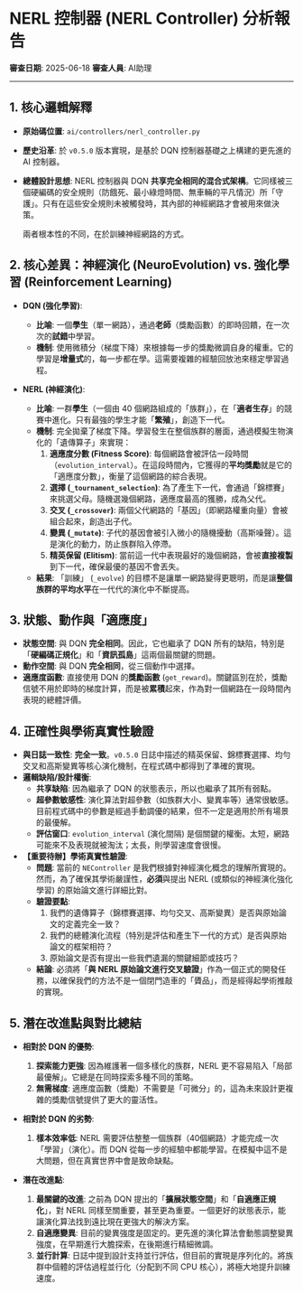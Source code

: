 # NERL 控制器 (NERL Controller) 分析報告

**審查日期**: 2025-06-18
**審查人員**: AI助理

---

## 1. 核心邏輯解釋

- **原始碼位置**: `ai/controllers/nerl_controller.py`
- **歷史沿革**: 於 `v0.5.0` 版本實現，是基於 DQN 控制器基礎之上構建的更先進的 AI 控制器。
- **總體設計思想**: NERL 控制器與 DQN **共享完全相同的混合式架構**。它同樣被三個硬編碼的安全規則（防餓死、最小綠燈時間、無車輛的平凡情況）所「守護」。只有在這些安全規則未被觸發時，其內部的神經網路才會被用來做決策。

    兩者根本性的不同，在於訓練神經網路的方式。

## 2. 核心差異：神經演化 (NeuroEvolution) vs. 強化學習 (Reinforcement Learning)

- **DQN (強化學習)**:
    - **比喻**: 一個**學生**（單一網路），通過**老師**（獎勵函數）的即時回饋，在一次次的**試錯**中學習。
    - **機制**: 使用微積分（梯度下降）來根據每一步的獎勵微調自身的權重。它的學習是**增量式**的，每一步都在學。這需要複雜的經驗回放池來穩定學習過程。

- **NERL (神經演化)**:
    - **比喻**: 一群**學生**（一個由 40 個網路組成的「族群」），在「**適者生存**」的競賽中進化。只有最強的學生才能「**繁殖**」，創造下一代。
    - **機制**: 完全拋棄了梯度下降。學習發生在整個族群的層面，通過模擬生物演化的「遺傳算子」來實現：
        1.  **適應度分數 (Fitness Score)**: 每個網路會被評估一段時間（`evolution_interval`）。在這段時間內，它獲得的**平均獎勵**就是它的「適應度分數」，衡量了這個網路的綜合表現。
        2.  **選擇 (`_tournament_selection`)**: 為了產生下一代，會通過「錦標賽」來挑選父母。隨機選幾個網路，適應度最高的獲勝，成為父代。
        3.  **交叉 (`_crossover`)**: 兩個父代網路的「基因」（即網路權重向量）會被組合起來，創造出子代。
        4.  **變異 (`_mutate`)**: 子代的基因會被引入微小的隨機擾動（高斯噪聲）。這是演化的動力，防止族群陷入停滯。
        5.  **精英保留 (Elitism)**: 當前這一代中表現最好的幾個網路，會被**直接複製**到下一代，確保最優的基因不會丟失。
    - **結果**: 「訓練」 (`_evolve`) 的目標不是讓單一網路變得更聰明，而是讓**整個族群的平均水平**在一代代的演化中不斷提高。

## 3. 狀態、動作與「適應度」

- **狀態空間**: 與 DQN **完全相同**。因此，它也繼承了 DQN 所有的缺陷，特別是「**硬編碼正規化**」和「**資訊孤島**」這兩個最關鍵的問題。
- **動作空間**: 與 DQN **完全相同**，從三個動作中選擇。
- **適應度函數**: 直接使用 DQN 的**獎勵函數** (`get_reward`)。關鍵區別在於，獎勵信號不用於即時的梯度計算，而是被**累積**起來，作為對一個網路在一段時間內表現的總體評價。

## 4. 正確性與學術真實性驗證

- **與日誌一致性**: **完全一致**。`v0.5.0` 日誌中描述的精英保留、錦標賽選擇、均勻交叉和高斯變異等核心演化機制，在程式碼中都得到了準確的實現。
- **邏輯缺陷/設計權衡**:
    - **共享缺陷**: 因為繼承了 DQN 的狀態表示，所以也繼承了其所有弱點。
    - **超參數敏感性**: 演化算法對超參數（如族群大小、變異率等）通常很敏感。目前程式碼中的參數是經過手動調優的結果，但不一定是適用於所有場景的最優解。
    - **評估窗口**: `evolution_interval` (演化間隔) 是個關鍵的權衡。太短，網路可能來不及表現就被淘汰；太長，則學習速度會很慢。
- **【重要待辦】學術真實性驗證**:
    - **問題**: 當前的 `NEController` 是我們根據對神經演化概念的理解所實現的。然而，為了確保其學術嚴謹性，**必須**與提出 NERL (或類似的神經演化強化學習) 的原始論文進行詳細比對。
    - **驗證要點**:
        1. 我們的遺傳算子（錦標賽選擇、均勻交叉、高斯變異）是否與原始論文的定義完全一致？
        2. 我們的總體演化流程（特別是評估和產生下一代的方式）是否與原始論文的框架相符？
        3. 原始論文是否有提出一些我們遺漏的關鍵細節或技巧？
    - **結論**: 必須將「**與 NERL 原始論文進行交叉驗證**」作為一個正式的開發任務，以確保我們的方法不是一個閉門造車的「贗品」，而是經得起學術推敲的實現。

## 5. 潛在改進點與對比總結

- **相對於 DQN 的優勢**:
    1.  **探索能力更強**: 因為維護著一個多樣化的族群，NERL 更不容易陷入「局部最優解」。它總是在同時探索多種不同的策略。
    2.  **無需梯度**: 適應度函數（獎勵）不需要是「可微分」的，這為未來設計更複雜的獎勵信號提供了更大的靈活性。

- **相對於 DQN 的劣勢**:
    1.  **樣本效率低**: NERL 需要評估整整一個族群（40個網路）才能完成一次「學習」（演化）。而 DQN 從每一步的經驗中都能學習。在模擬中這不是大問題，但在真實世界中會是致命缺點。

- **潛在改進點**:
    1.  **最關鍵的改進**: 之前為 DQN 提出的「**擴展狀態空間**」和「**自適應正規化**」，對 NERL 同樣至關重要，甚至更為重要。一個更好的狀態表示，能讓演化算法找到遠比現在更強大的解決方案。
    2.  **自適應變異**: 目前的變異強度是固定的。更先進的演化算法會動態調整變異強度，在早期進行大膽探索，在後期進行精細微調。
    3.  **並行計算**: 日誌中提到設計支持並行評估，但目前的實現是序列化的。將族群中個體的評估過程並行化（分配到不同 CPU 核心），將極大地提升訓練速度。 